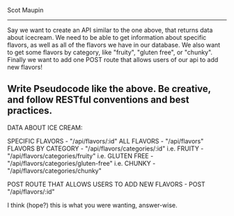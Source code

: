 Scot Maupin

--------------
Say we want to create an API similar to the one above, that returns data about icecream. We need to be able to get information about specific flavors, as well as all of the flavors we have in our database. We also want to get some flavors by category, like "fruity", "gluten free", or "chunky". Finally we want to add one POST route that allows users of our api to add new flavors!

Write Pseudocode like the above. Be creative, and follow RESTful conventions and best practices.
---------------

DATA ABOUT ICE CREAM:

SPECIFIC FLAVORS - 									"/api/flavors/:id"
ALL FLAVORS - 										"/api/flavors"
FLAVORS BY CATEGORY - 								"/api/flavors/categories/:id"
	i.e. FRUITY - 									"/api/flavors/categories/fruity"
	i.e. GLUTEN FREE - 								"/api/flavors/categories/gluten-free"
	i.e. CHUNKY -									"/api/flavors/categories/chunky" 

POST ROUTE THAT ALLOWS USERS TO ADD NEW FLAVORS - 	POST "/api/flavors/:id"

I think (hope?) this is what you were wanting, answer-wise.